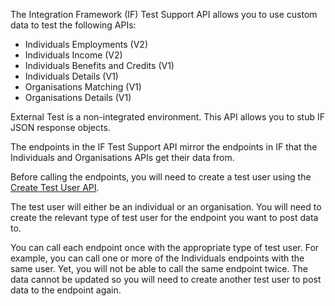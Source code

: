 The Integration Framework (IF) Test Support API allows you to use custom data to test the following APIs:

- Individuals Employments (V2)
- Individuals Income (V2)
- Individuals Benefits and Credits (V1)
- Individuals Details (V1)
- Organisations Matching (V1)
- Organisations Details (V1)

External Test is a non-integrated environment. This API allows you to stub IF JSON response objects.

The endpoints in the IF Test Support API mirror the endpoints in IF that the Individuals and Organisations APIs get their data from.

Before calling the endpoints, you will need to create a test user using the [Create Test User API](https://developer.service.hmrc.gov.uk/api-documentation/docs/api/service/api-platform-test-user/1.0#_create-a-test-user-which-is-an-individual_post_accordion).

The test user will either be an individual or an organisation. You will need to create the relevant type of test user for the endpoint you want to post data to.

You can call each endpoint once with the appropriate type of test user. For example, you can call one or more of the Individuals endpoints with the same user. Yet, you will not be able to call the same endpoint twice. The data cannot be updated so you will need to create another test user to post data to the endpoint again. 
